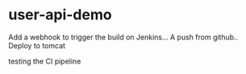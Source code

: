 # user-api-demo

Add a webhook to trigger the build on Jenkins...
A push from github..
Deploy to tomcat

testing the CI pipeline
